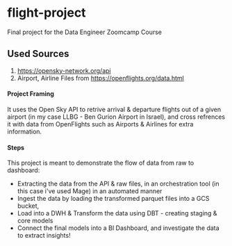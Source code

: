 # flight-project

Final project for the Data Engineer Zoomcamp Course


## Used Sources

1. https://opensky-network.org/api
2. Airport, Airline Files from https://openflights.org/data.html


#### Project Framing

It uses the Open Sky API to retrive arrival & departure flights out of a given airport (in my case LLBG - Ben Gurion Airport in Israel), and cross refrences it with data from OpenFlights such as Airports & Airlines for extra information.

#### Steps

This project is meant to demonstrate the flow of data from raw to dashboard:

* Extracting the data from the API & raw files, in an orchestration tool (in this case i've used Mage) in an automated manner
* Ingest the data by loading the transformed parquet files into a GCS bucket,
* Load into a DWH & Transform the data using DBT - creating staging & core models
* Connect the final models into a BI Dashboard, and investigate the data to extract insights!
